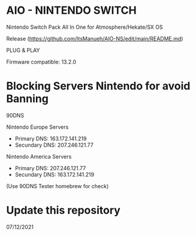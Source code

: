 # AIO - NINTENDO SWITCH
Nintendo Switch Pack All In One for Atmosphere/Hekate/SX OS

Release (https://github.com/ItsManueh/AIO-NS/edit/main/README.md)

PLUG & PLAY

Firmware compatible: 13.2.0

# Blocking Servers Nintendo for avoid Banning

90DNS

Nintendo Europe Servers
  - Primary DNS: 163.172.141.219
  - Secundary DNS: 207.246.121.77

Nintendo America Servers
  - Primary DNS: 207.246.121.77
  - Secundary DNS: 163.172.141.219

(Use 90DNS Tester homebrew for check)

# Update this repository

07/12/2021
